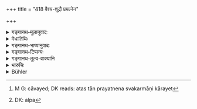 +++
title = "418 वैश्य-शूद्रौ प्रयत्नेन"

+++

<details><summary>गङ्गानथ-मूलानुवादः</summary>

The king shall make the Vaiśya and the Shudra carefully to perform their duties; for by swerving from their duties they would disturb this world.—(418)
</details>

<details><summary>मेधातिथिः</summary>

कर्म व्यतिक्रामन्तः क्षोभयेयुर् आकुलीकुर्युर् जगदत् । अतस् ते **प्रयत्नेन** **स्वकर्मभ्यश्** च्यावयितुं न लभेरन्[^४२०] । अनल्प[^४२१] एवातिक्रामे भूयसा दण्डेन योजनीया वैश्या अपि । बन्धनं नास्ति । अपि धनशक्यः स्वधर्मः ॥ ८.४१८ ॥


[^४२१]:
     DK: alpa


[^४२०]:
     M G: cāvayed; DK reads: atas tān prayatnena svakarmāṇi kārayet
</details>

<details><summary>गङ्गानथ-भाष्यानुवादः</summary>

By neglecting their own duties they would ‘*disturb*’—throw into confusion —‘*this world*.’ Hence the king should carefully see to it that they do not swerve from their duties. Even Vaiśyas should be punished, with a heavy fine, even on a slight transgression. Though there is to be no imprisonment for him, yet money-penalties are quite possible.—(418)
</details>

<details><summary>गङ्गानथ-टिप्पन्यः</summary>

This verse is quoted in *Vivādaratnākara* (p. 625).
</details>

<details><summary>गङ्गानथ-तुल्य-वाक्यानि</summary>

**(verses 8.410-418)  
**

See Comparative notes for [Verse 8.410].
</details>

<details><summary>भारुचिः</summary>

"वाणिज्यं कारयेद् विश्यम्" इत्य् अस्य श्लोकस्य प्रकरणात् प्रयत्नतः स्वकर्म कारयितव्या [इति] विशेषेणादाव् उक्तस्यायम् उपसंहारार्थः श्लोकः । अथ वा शूद्रो द्वैजातं कर्म कुर्वन् धर्मसंकराज् जगतो महद् भयं विदधाति । वैश्यो ऽपि कृष्यादिष्व् अवर्तमानो ऽन्नादिक्षयात् । तस्माद् इमौ राज्ञा प्रयत्नतः स्वकर्मकारयितव्यौ विशेषेण । न च तयोर् निर्देशाद् ब्राह्मणक्षत्रिययोर् एतद् अनुपदिष्टं भवति । विशेषार्थश् चारम्भो वैश्यशूद्रयोर् विज्ञेयः ॥ ८.४१६ ॥
</details>

<details><summary>Bühler</summary>

418	(The king) should carefully compel Vaisyas and Sudra to perform the work (prescribed) for them; for if these two (castes) swerved from their duties, they would throw this (whole) world into confusion.
</details>

